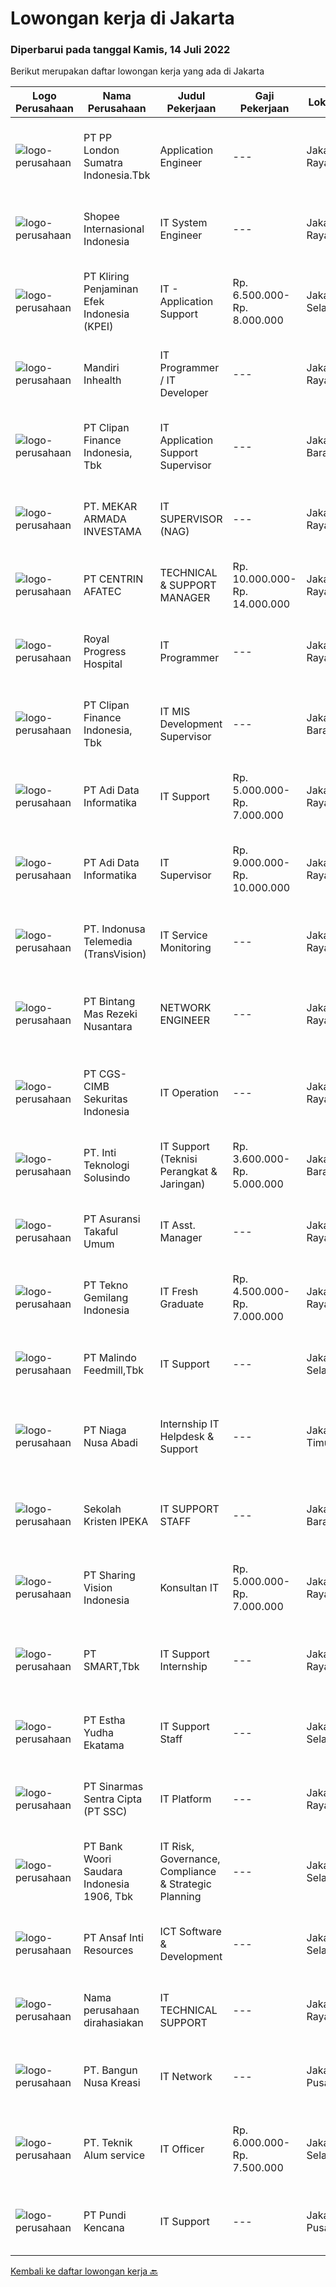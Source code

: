 
  # Lowongan kerja di Jakarta

  ### Diperbarui pada tanggal Kamis, 14 Juli 2022

  Berikut merupakan daftar lowongan kerja yang ada di Jakarta

  |Logo Perusahaan | Nama Perusahaan | Judul Pekerjaan | Gaji Pekerjaan | Lokasi | Deskripsi | Tanggal diunggah | Pranala |
  | -------------- | --------------- | --------------- | --------- | --------- | -------------- | ------- | ----------- |
  |![logo-perusahaan](https://image-service-cdn.seek.com.au/43a1986e1e7adf4dfe846590008ac0925c459cea/ee4dce1061f3f616224767ad58cb2fc751b8d2dc)|PT PP London Sumatra Indonesia.Tbk|Application Engineer|---|Jakarta Raya|Responsibilities Gather and evaluate user requirements in collaboration with business/system analysts and engineers Create both functional and...|Rabu, 13 Juli 2022|https://www.jobstreet.co.id/id/job/application-engineer-3942964?token=0~73320db2-0955-478b-b24c-8e7ca4524d12&sectionRank=1&jobId=jobstreet-id-job-3942964|
|![logo-perusahaan](https://image-service-cdn.seek.com.au/fdd388d7c0660b20f42d51ac7a110a26e88e3d6c/ee4dce1061f3f616224767ad58cb2fc751b8d2dc)|Shopee Internasional Indonesia|IT System Engineer|---|Jakarta Raya|Job Description: Analyze requirements and perform system solutions, planning, installation and setup of Corp IT system architecture Produce...|Rabu, 13 Juli 2022|https://www.jobstreet.co.id/id/job/it-system-engineer-3954475?token=0~73320db2-0955-478b-b24c-8e7ca4524d12&sectionRank=2&jobId=jobstreet-id-job-3954475|
|![logo-perusahaan](https://image-service-cdn.seek.com.au/ac6bd95cc2e7d39dc9fb613da922cd0146c15252/ee4dce1061f3f616224767ad58cb2fc751b8d2dc)|PT Kliring Penjaminan Efek Indonesia (KPEI)|IT - Application Support|Rp. 6.500.000-Rp. 8.000.000|Jakarta Selatan|Tugas dan Tanggung Jawab: Menganalisa dan mendokumentasikan spesifikasi kebutuhan perangkat lunak yang akan dikembangkan (requirements gathering,...|Selasa, 12 Juli 2022|https://www.jobstreet.co.id/id/job/it-application-support-3953596?token=0~73320db2-0955-478b-b24c-8e7ca4524d12&sectionRank=3&jobId=jobstreet-id-job-3953596|
|![logo-perusahaan](https://image-service-cdn.seek.com.au/fdc955a266737392d88a32a2b01623f09c8b9948/ee4dce1061f3f616224767ad58cb2fc751b8d2dc)|Mandiri Inhealth|IT Programmer / IT Developer|---|Jakarta Raya|Min. 2 years experiences as IT Programmer / IT Developer. Educational background: Computer Science from reputable University or relevant major...|Rabu, 13 Juli 2022|https://www.jobstreet.co.id/id/job/it-programmer-it-developer-3954229?token=0~73320db2-0955-478b-b24c-8e7ca4524d12&sectionRank=4&jobId=jobstreet-id-job-3954229|
|![logo-perusahaan](https://image-service-cdn.seek.com.au/b05d3fa911fcd97f3d6aea83da9b16898bf93530/ee4dce1061f3f616224767ad58cb2fc751b8d2dc)|PT Clipan Finance Indonesia, Tbk|IT Application Support Supervisor|---|Jakarta Barat|Memberikan solusi terhadap kendala-kendala user yang berkaitan dengan system. Melakukan quality assurance terhadap program/system sebelum dilakukan...|Selasa, 12 Juli 2022|https://www.jobstreet.co.id/id/job/it-application-support-supervisor-3952804?token=0~73320db2-0955-478b-b24c-8e7ca4524d12&sectionRank=5&jobId=jobstreet-id-job-3952804|
|![logo-perusahaan](https://image-service-cdn.seek.com.au/ea3878530020faff4976260b03db0b82d422eb8b/ee4dce1061f3f616224767ad58cb2fc751b8d2dc)|PT. MEKAR ARMADA INVESTAMA|IT SUPERVISOR (NAG)|---|Jakarta Raya|Kualifikasi: S1 Jurusan Teknik Informatika Memiliki pengalaman 3 tahun sebagai Supervisor dan setidaknya pernah membawahi 5 orang (memiliki jiwa...|Senin, 11 Juli 2022|https://www.jobstreet.co.id/id/job/it-supervisor-nag-3951849?token=0~73320db2-0955-478b-b24c-8e7ca4524d12&sectionRank=6&jobId=jobstreet-id-job-3951849|
|![logo-perusahaan](https://image-service-cdn.seek.com.au/69cf04d05d8fd4a7c4ec8e56689162f05d347e9f/ee4dce1061f3f616224767ad58cb2fc751b8d2dc)|PT CENTRIN AFATEC|TECHNICAL & SUPPORT MANAGER|Rp. 10.000.000-Rp. 14.000.000|Jakarta Raya|Responsibilities:·        Install &amp; Configure PBX and IP Telephony·        Install &amp; Configure IPTV·        Install &amp; Configure...|Rabu, 13 Juli 2022|https://www.jobstreet.co.id/id/job/technical-support-manager-3955424?token=0~73320db2-0955-478b-b24c-8e7ca4524d12&sectionRank=7&jobId=jobstreet-id-job-3955424|
|![logo-perusahaan](https://image-service-cdn.seek.com.au/04afbadd799a2eb5cd0cf805dc3d80ed917292cc/ee4dce1061f3f616224767ad58cb2fc751b8d2dc)|Royal Progress Hospital|IT Programmer|---|Jakarta Raya|Kriteria : Kemampuan : Program Delphi Eductaion : S1 Bahasa Inggris Bersedia bekerja secara onsite di daerah Sunter, Jakarta Utara Mampu bekerjasama...|Rabu, 13 Juli 2022|https://www.jobstreet.co.id/id/job/it-programmer-3954527?token=0~73320db2-0955-478b-b24c-8e7ca4524d12&sectionRank=8&jobId=jobstreet-id-job-3954527|
|![logo-perusahaan](https://image-service-cdn.seek.com.au/b05d3fa911fcd97f3d6aea83da9b16898bf93530/ee4dce1061f3f616224767ad58cb2fc751b8d2dc)|PT Clipan Finance Indonesia, Tbk|IT MIS Development Supervisor|---|Jakarta Barat|Memastikan project yang berkaitan dengan pengembangan Management Information System (MIS) berjalan sesuai dengan target yang diberikan. Memastikan...|Selasa, 12 Juli 2022|https://www.jobstreet.co.id/id/job/it-mis-development-supervisor-3952857?token=0~73320db2-0955-478b-b24c-8e7ca4524d12&sectionRank=9&jobId=jobstreet-id-job-3952857|
|![logo-perusahaan](https://image-service-cdn.seek.com.au/012c6a6301706b2c341b36003217bd61b6d53345/ee4dce1061f3f616224767ad58cb2fc751b8d2dc)|PT Adi Data Informatika|IT Support|Rp. 5.000.000-Rp. 7.000.000|Jakarta Raya|Deskripsi pekerjaan:1) Melakukan deteksi problem dengan metode proaktif atau reaktif problem management;2) Penyusunan root cause analysis dan menyusun...|Kamis, 14 Juli 2022|https://www.jobstreet.co.id/id/job/it-support-3956016?token=0~73320db2-0955-478b-b24c-8e7ca4524d12&sectionRank=10&jobId=jobstreet-id-job-3956016|
|![logo-perusahaan](https://image-service-cdn.seek.com.au/012c6a6301706b2c341b36003217bd61b6d53345/ee4dce1061f3f616224767ad58cb2fc751b8d2dc)|PT Adi Data Informatika|IT Supervisor|Rp. 9.000.000-Rp. 10.000.000|Jakarta Raya|Deskripsi pekerjaan:1) Menjadi koordinator dan mengatur pembagian tugas dalam pemenuhan dan penyelesaian pekerjaan.2) Mengkompilasi seluruh laporan...|Kamis, 14 Juli 2022|https://www.jobstreet.co.id/id/job/it-supervisor-3956034?token=0~73320db2-0955-478b-b24c-8e7ca4524d12&sectionRank=11&jobId=jobstreet-id-job-3956034|
|![logo-perusahaan](https://image-service-cdn.seek.com.au/1af42899c98c4983881de2fa822909f2e3fc29e4/ee4dce1061f3f616224767ad58cb2fc751b8d2dc)|PT. Indonusa Telemedia (TransVision)|IT Service Monitoring|---|Jakarta Raya|Deskripsi Pekerjaan Menjalankan IT Network Operasional, Planning dan Strategi dengan baik dan penuh tanggung jawab. Menjadi bagian penting dari unit...|Rabu, 13 Juli 2022|https://www.jobstreet.co.id/id/job/it-service-monitoring-3954424?token=0~73320db2-0955-478b-b24c-8e7ca4524d12&sectionRank=12&jobId=jobstreet-id-job-3954424|
|![logo-perusahaan](https://image-service-cdn.seek.com.au/93386ed0a46ef4172e343549b97a833caf46a861/ee4dce1061f3f616224767ad58cb2fc751b8d2dc)|PT Bintang Mas Rezeki Nusantara|NETWORK ENGINEER|---|Jakarta Raya|KUALIFIKASI: Minimum S1 Minimum Pengalaman 2 tahun di bidang IT Experience dan knowledge terhadap sistem virtualisasi &amp; on premise Experience dan...|Rabu, 13 Juli 2022|https://www.jobstreet.co.id/id/job/network-engineer-3955167?token=0~73320db2-0955-478b-b24c-8e7ca4524d12&sectionRank=13&jobId=jobstreet-id-job-3955167|
|![logo-perusahaan](https://image-service-cdn.seek.com.au/87ef512e4eaeea036c425c8de18d02e99319f0bc/ee4dce1061f3f616224767ad58cb2fc751b8d2dc)|PT CGS-CIMB Sekuritas Indonesia|IT Operation|---|Jakarta Raya|Responsibilities: Support and project execution for all front office trading applications Extensive knowledge on FIX protocol and trading system logic...|Rabu, 13 Juli 2022|https://www.jobstreet.co.id/id/job/it-operation-3955500?token=0~73320db2-0955-478b-b24c-8e7ca4524d12&sectionRank=14&jobId=jobstreet-id-job-3955500|
|![logo-perusahaan](https://image-service-cdn.seek.com.au/82ab334897c99e3784e916ec475f8c4deac56d18/ee4dce1061f3f616224767ad58cb2fc751b8d2dc)|PT. Inti Teknologi Solusindo|IT Support (Teknisi Perangkat & Jaringan)|Rp. 3.600.000-Rp. 5.000.000|Jakarta Barat|Kualifikasi: Maksimal umur 30 tahun Minimal SMU/Sederajat Berpengalaman di Bidang CCTV, Mesin Absen dan Akses Kontrol minimal 1 Tahun Mampu...|Rabu, 13 Juli 2022|https://www.jobstreet.co.id/id/job/it-support-teknisi-perangkat-jaringan-3955601?token=0~73320db2-0955-478b-b24c-8e7ca4524d12&sectionRank=15&jobId=jobstreet-id-job-3955601|
|![logo-perusahaan](https://image-service-cdn.seek.com.au/971acb10560cc02516a4d8fa9be78a53c0732eb3/ee4dce1061f3f616224767ad58cb2fc751b8d2dc)|PT Asuransi Takaful Umum|IT Asst. Manager|---|Jakarta Raya|Job Description Design and build scalable microservices and REST APIs to the standards to expose business capabilities for internal and external...|Rabu, 13 Juli 2022|https://www.jobstreet.co.id/id/job/it-asst.-manager-3936580?token=0~73320db2-0955-478b-b24c-8e7ca4524d12&sectionRank=16&jobId=jobstreet-id-job-3936580|
|![logo-perusahaan](https://image-service-cdn.seek.com.au/791b692ef1bceca5bae4c4b296253378b6837e7c/ee4dce1061f3f616224767ad58cb2fc751b8d2dc)|PT Tekno Gemilang Indonesia|IT Fresh Graduate|Rp. 4.500.000-Rp. 7.000.000|Jakarta Raya|Develop quality software and web applications Analyze and maintain existing software applications Design highly scalable, testable code Discover and...|Rabu, 13 Juli 2022|https://www.jobstreet.co.id/id/job/it-fresh-graduate-3954862?token=0~73320db2-0955-478b-b24c-8e7ca4524d12&sectionRank=17&jobId=jobstreet-id-job-3954862|
|![logo-perusahaan](https://image-service-cdn.seek.com.au/650d7bc509cfcffa10f2d72c0ccaa02dc6869cc4/ee4dce1061f3f616224767ad58cb2fc751b8d2dc)|PT Malindo Feedmill,Tbk|IT Support|---|Jakarta Selatan|Kualifikasi: S1 jurusan Sistem Informasi / Teknik Informatika Pengalaman minimal 1 tahun pada posisi yang sama Memahami konsep LAN / WAN, SQL Server,...|Rabu, 13 Juli 2022|https://www.jobstreet.co.id/id/job/it-support-3955345?token=0~73320db2-0955-478b-b24c-8e7ca4524d12&sectionRank=18&jobId=jobstreet-id-job-3955345|
|![logo-perusahaan](https://image-service-cdn.seek.com.au/90a44a610c086c47373c70bfa1c984617e318117/ee4dce1061f3f616224767ad58cb2fc751b8d2dc)|PT Niaga Nusa Abadi|Internship IT Helpdesk & Support|---|Jakarta Timur|Melakukan Preventif Maintanance Hardware seperti; Membersihkan PC/Laptop, monitor dari debu membersihkan mouse dan keyboard membersihkan konektor dan...|Rabu, 13 Juli 2022|https://www.jobstreet.co.id/id/job/internship-it-helpdesk-support-3955471?token=0~73320db2-0955-478b-b24c-8e7ca4524d12&sectionRank=19&jobId=jobstreet-id-job-3955471|
|![logo-perusahaan](https://image-service-cdn.seek.com.au/c6a5968ea0c6b8e89e9a3d86bd012a43037a2d48/ee4dce1061f3f616224767ad58cb2fc751b8d2dc)|Sekolah Kristen IPEKA|IT SUPPORT STAFF|---|Jakarta Barat|Requirements:  Diploma or Bachelor’s degree in Electrical Engineering / Informatics Maximum age of 30 years old Minimum 1-year experience in the...|Rabu, 13 Juli 2022|https://www.jobstreet.co.id/id/job/it-support-staff-3955381?token=0~73320db2-0955-478b-b24c-8e7ca4524d12&sectionRank=20&jobId=jobstreet-id-job-3955381|
|![logo-perusahaan](https://image-service-cdn.seek.com.au/0319bf4938472b9510ebb9aece51cbb5b3f5dcae/ee4dce1061f3f616224767ad58cb2fc751b8d2dc)|PT Sharing Vision Indonesia|Konsultan IT|Rp. 5.000.000-Rp. 7.000.000|Jakarta Raya|PT Sharing Vision Indonesia membutuhkan beberapa orang talent minimal S1/D4/S2 dari Teknik Informatika/Sistem Teknologi Informasi/Teknik...|Kamis, 14 Juli 2022|https://www.jobstreet.co.id/id/job/konsultan-it-3956111?token=0~73320db2-0955-478b-b24c-8e7ca4524d12&sectionRank=21&jobId=jobstreet-id-job-3956111|
|![logo-perusahaan](https://image-service-cdn.seek.com.au/e0f2789e04f1707f717e820cb0fceb109a953b16/ee4dce1061f3f616224767ad58cb2fc751b8d2dc)|PT SMART,Tbk|IT Support Internship|---|Jakarta Raya|Requirement: Candidate must possess at least a SMU, Diploma, Computer Science/Information Technology, Engineering (Computer/Telecommunication) or...|Rabu, 13 Juli 2022|https://www.jobstreet.co.id/id/job/it-support-internship-3954182?token=0~73320db2-0955-478b-b24c-8e7ca4524d12&sectionRank=22&jobId=jobstreet-id-job-3954182|
|![logo-perusahaan](https://image-service-cdn.seek.com.au/539cb84ac6c6cebb95121da8712b66c9a3eebaad/ee4dce1061f3f616224767ad58cb2fc751b8d2dc)|PT Estha Yudha Ekatama|IT Support Staff|---|Jakarta Selatan|Responsibility: Installing and configuring hardware and software Monitor and maintain computer software, hardware, network, server security, mail...|Rabu, 13 Juli 2022|https://www.jobstreet.co.id/id/job/it-support-staff-3955539?token=0~73320db2-0955-478b-b24c-8e7ca4524d12&sectionRank=23&jobId=jobstreet-id-job-3955539|
|![logo-perusahaan](https://image-service-cdn.seek.com.au/3852dc1c91463d10d278c9af77ab0566b6b6d083/ee4dce1061f3f616224767ad58cb2fc751b8d2dc)|PT Sinarmas Sentra Cipta (PT SSC)|IT Platform|---|Jakarta Raya|Job Descriptions: Ensuring all servers/backup infrastructure runs within the agreed SLA (availability, performance and security) Ensuring that all...|Rabu, 13 Juli 2022|https://www.jobstreet.co.id/id/job/it-platform-3954848?token=0~73320db2-0955-478b-b24c-8e7ca4524d12&sectionRank=24&jobId=jobstreet-id-job-3954848|
|![logo-perusahaan](https://image-service-cdn.seek.com.au/2d6e9c902737e35450231249508d80bb6aff60f2/ee4dce1061f3f616224767ad58cb2fc751b8d2dc)|PT Bank Woori Saudara Indonesia 1906, Tbk|IT Risk, Governance, Compliance & Strategic Planning|---|Jakarta Selatan|1.         Menyusun rencana kerja strategis dan taktis, serta anggaran yang dibutuhkan untuk penyelenggaraan TI.2.         Memastikan tersedianya...|Kamis, 14 Juli 2022|https://www.jobstreet.co.id/id/job/it-risk-governance-compliance-strategic-planning-3956267?token=0~73320db2-0955-478b-b24c-8e7ca4524d12&sectionRank=25&jobId=jobstreet-id-job-3956267|
|![logo-perusahaan](https://image-service-cdn.seek.com.au/77c18b5e6ba2360bc5ad45a481d1da6c58abde44/ee4dce1061f3f616224767ad58cb2fc751b8d2dc)|PT Ansaf Inti Resources|ICT Software & Development|---|Jakarta Selatan|Deskripsi Kerjaan: Develop system Application Create and develop report Maintenance and monitoring server Support user terkait trouble and maintenance...|Rabu, 13 Juli 2022|https://www.jobstreet.co.id/id/job/ict-software-development-3935605?token=0~73320db2-0955-478b-b24c-8e7ca4524d12&sectionRank=26&jobId=jobstreet-id-job-3935605|
|![logo-perusahaan](https://i.ibb.co/sqvTCh9/112815900-stock-vector-no-image-available-icon-flat-vector.webp)|Nama perusahaan dirahasiakan|IT TECHNICAL SUPPORT|---|Jakarta Raya|Job Description: Responsible for the smooth running of computer systems and ensuring users get maximum benefits from them Installing and configuring...|Rabu, 13 Juli 2022|https://www.jobstreet.co.id/id/job/it-technical-support-3955123?token=0~73320db2-0955-478b-b24c-8e7ca4524d12&sectionRank=27&jobId=jobstreet-id-job-3955123|
|![logo-perusahaan](https://image-service-cdn.seek.com.au/f26543270376e16be2e93f8d7b6b7a6628071ed9/ee4dce1061f3f616224767ad58cb2fc751b8d2dc)|PT. Bangun Nusa Kreasi|IT Network|---|Jakarta Pusat|Kualifikasi: Pendidikan minimal D3 Sistem Informasi/ Teknik Informatika/ Ilmu komputer/ setara Pengalaman minimal 3 tahun di posisi yang sama Terbiasa...|Rabu, 13 Juli 2022|https://www.jobstreet.co.id/id/job/it-network-3955061?token=0~73320db2-0955-478b-b24c-8e7ca4524d12&sectionRank=28&jobId=jobstreet-id-job-3955061|
|![logo-perusahaan](https://image-service-cdn.seek.com.au/f734a08ca63f3ff1d764e21cca706a400f29c0d1/ee4dce1061f3f616224767ad58cb2fc751b8d2dc)|PT. Teknik Alum service|IT Officer|Rp. 6.000.000-Rp. 7.500.000|Jakarta Selatan|TANGGUNG JAWAB UMUM:A. MANAJERIAL - B. OPERASIONAL Menerima, memprioritaskan dan menyelesaikan permintaan bantuan IT Memastikan semua server, email...|Selasa, 12 Juli 2022|https://www.jobstreet.co.id/id/job/it-officer-3954075?token=0~73320db2-0955-478b-b24c-8e7ca4524d12&sectionRank=29&jobId=jobstreet-id-job-3954075|
|![logo-perusahaan](https://image-service-cdn.seek.com.au/ec7ebcb5a0173a3209bbc3d7f8138b6b0e87e4b9/ee4dce1061f3f616224767ad58cb2fc751b8d2dc)|PT Pundi Kencana|IT Support|---|Jakarta Pusat|1. Membantu (maintenance, troubleshooting) user dan melakukan dokumentasi ticketing kedalam sistem2. Monitoring perangkat server, jaringan dan...|Selasa, 12 Juli 2022|https://www.jobstreet.co.id/id/job/it-support-3953211?token=0~73320db2-0955-478b-b24c-8e7ca4524d12&sectionRank=30&jobId=jobstreet-id-job-3953211|


  [Kembali ke daftar lowongan kerja 🔙](../README.md#daftar-lowongan-kerja)
  